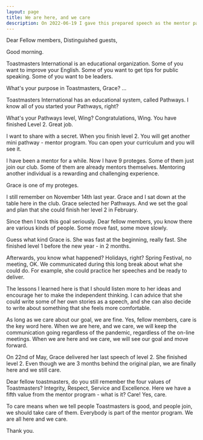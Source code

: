 ```yaml
---
layout: page
title: We are here, and we care
description: On 2022-06-19 I gave this prepared speech as the mentor pathways project.
---
```



Dear Fellow members,
Distinguished guests,

Good morning.

Toastmasters International is an educational organization. Some of you
want to improve your English. Some of you want to get tips for public
speaking. Some of you want to be leaders.

What's your purpose in Toastmasters, Grace?
...

Toastmasters International has an educational system, called Pathways.
I know all of you started your Pathways, right?

What's your Pathways level, Wing?
Congratulations, Wing. You have finished Level 2. Great job.

I want to share with a secret. When you finish level 2. You will get
another mini pathway - mentor program. You can open your curriculum and
you will see it.

I have been a mentor for a while. Now I have 9 proteges. Some of them
just join our club. Some of them are already mentors themselves. Mentoring
another individual is a rewarding and challenging experience.

Grace is one of my proteges.

I still remember on November 14th last year. Grace and I sat down at the
table here in the club. Grace selected her Pathways. And we set the goal
and plan that she could finish her level 2 in February.

Since then I took this goal seriously. Dear fellow members, you know there
are various kinds of people. Some move fast, some move slowly.

Guess what kind Grace is. She was fast at the beginning, really fast. She
finished level 1 before the new year - in 2 months.

Afterwards, you know what happened? Holidays, right? Spring Festival, no
meeting, OK. We communicated during this long break about what she could
do. For example, she could practice her speeches and be ready to deliver.

The lessons I learned here is that I should listen more to her ideas and
encourage her to make the independent thinking. I can advice that she
could write some of her own stories as a speech, and she can also decide
to write about something that she feels more comfortable.

As long as we care about our goal, we are fine. Yes, fellow members, care
is the key word here. When we are here, and we care, we will keep the
communication going regardless of the pandemic, regardless of the on-line
meetings. When we are here and we care, we will see our goal and move
forward.

On 22nd of May, Grace delivered her last speech of level 2. She finished
level 2. Even though we are 3 months behind the original plan, we are
finally here and we still care.

Dear fellow toastmasters, do you still remember the four values of
Toastmasters? Integrity, Respect, Service and Excellence. Here we have
a fifth value from the mentor program - what is it? Care! Yes, care.

To care means when we tell people Toastmasters is good, and people join,
we should take care of them. Everybody is part of the mentor program.
We are all here and we care.

Thank you.
